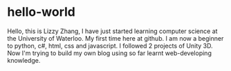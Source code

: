 # hello-world

Hello, this is Lizzy Zhang, I have just started learning computer science at the University of Waterloo.
My first time here at github.
I am now a beginner to python, c#, html, css and javascript. I followed 2 projects of Unity 3D. Now I'm trying to build my own blog using so far learnt web-developing knowledge.
